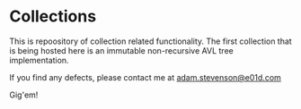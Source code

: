 # Collections

This is repoository of collection related functionality.  The first collection that is being hosted here is an immutable non-recursive AVL tree implementation.   

If you find any defects, please contact me at adam.stevenson@e01d.com

Gig'em!
